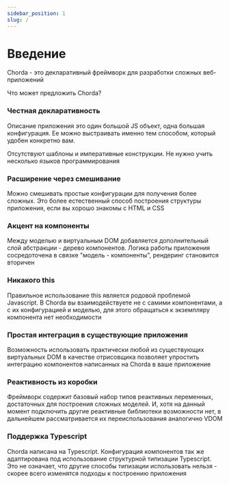 ```yaml
---
sidebar_position: 1
slug: /
---
```

# Введение

Chorda - это декларативный фреймворк для разработки сложных веб-приложений

Что может предложить Chorda?

### Честная декларативность

Описание приложения это один большой JS объект, одна большая конфигурация. Ее можно выстраивать именно тем способом, который удобен конкретно вам.

Отсутствуют шаблоны и императивные конструкции. Не нужно учить несколько языков программирования

### Расширение через смешивание

Можно смешивать простые конфигурации для получения более сложных. Это более естественный способ построения структуры приложения, если вы хорошо знакомы с HTML и CSS

### Акцент на компоненты

Между моделью и виртуальным DOM добавляется дополнительный слой абстракции - дерево компонентов. Логика работы приложения сосредоточена в связке "модель - компоненты", рендеринг становится вторичен

### Никакого this

Правильное использование this является родовой проблемой Javascript. В Chorda вы взаимодействуете не с самими компонентами, а с их конфигурацией и моделью, для этого обращаться к экземпляру компонента нет необходимости

### Простая интеграция в существующие приложения

Возможность использовать практически любой из существующих виртуальных DOM в качестве отрисовщика позволяет упростить интеграцию компонентов написанных на Chorda в ваше приложение

### Реактивность из коробки

Фреймворк содержит базовый набор типов реактивных переменных, достаточных для построения сложных моделей. И, хотя на данный момент подключить другие реактивные библиотеки возможности нет, в дальнейшем рассматривается их переиспользования аналогично VDOM

### Поддержка Typescript

Chorda написана на Typescript. Конфигурация компонентов так же адаптирована под использование структурной типизации Typescript. Это не означает, что другие способы типизации использовать нельзя - скорее всего изменятся подходы к построению приложения

